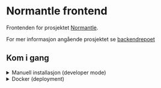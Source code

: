 # Normantle frontend

Frontenden for prosjektet [Normantle](https://normantle.lblend.moe).

For mer informasjon angående prosjektet se [backendrepoet](https://github.com/LBlend/normantle)

## Kom i gang

<details>

<summary>Manuell installasjon (developer mode)</summary>

0. Klon repoet og last ned avhengighetene:

   - node.js
   - yarn

1. Installer prosjektavhengighetene

```
yarn install
```

2. Lag en kopi av filen [env.example](env.example) og gi den navnet `.env`. Bytt så ut URLen med en som peker mot din egen backend

3. Kjør webappen

```
yarn dev
```

</details>

<details>

<summary>Docker (deployment)</summary>

### Valgmulighet 1 - Bruke forhåndsbygget versjon

1. Skriv denne kommandoen for å kjøre webappen.

```
docker run -d -p 3000:3000 --name normantle-frontend ghcr.io/lblend/normantle-frontend:latest
```

Her kan du så klart endre på variabler som du ønsker.

### Valgmulighet 2 - Bygge et dockerbilde på egenhånd

1. Klon repoet

2. Endre navn på [.env.example](.env.example) og endre på `API_ROOT` til å peke mot din backend.

3. Bygg dockerbildet

```
docker build -t normantle-frontend .
```

4. Lag og kjør en dockercontainer

```
docker run -d -p 3000:3000 --name normantle-frontend normantle-frontend
```

Merk deg her at om du har valgt å endre port i dockerfila, så bør det reflekteres her.

</details>
